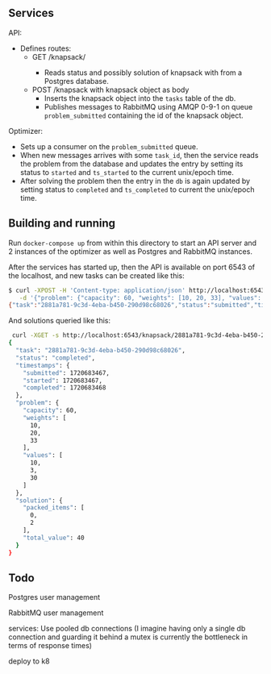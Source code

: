 ## Services

API:

- Defines routes:
  * GET /knapsack/<id>
    + Reads status and possibly solution of knapsack with <id> from
      a Postgres database.
  * POST /knapsack with knapsack object as body
    + Inserts the knapsack object into the `tasks` table of the db.
    + Publishes messages to RabbitMQ using AMQP 0-9-1 on queue
      `problem_submitted` containing the id of the knapsack object.

Optimizer:

- Sets up a consumer on the `problem_submitted` queue.
- When new messages arrives with some `task_id`, then the service
  reads the problem from the database and updates the entry by setting
  its status to `started` and `ts_started` to the current unix/epoch
  time.
- After solving the problem then the entry in the `db` is again
  updated by setting status to `completed` and `ts_completed` to
  current the unix/epoch time.

## Building and running

Run `docker-compose up` from within this directory to start an API
server and 2 instances of the optimizer as well as Postgres and
RabbitMQ instances.

After the services has started up, then the API is available on port
6543 of the localhost, and new tasks can be created like this:

```bash
$ curl -XPOST -H 'Content-type: application/json' http://localhost:6543/knapsack \
   -d '{"problem": {"capacity": 60, "weights": [10, 20, 33], "values": [10, 3, 30]}}'
{"task":"2881a781-9c3d-4eba-b450-290d98c68026","status":"submitted","timestamps":{"submitted":1720683467,"started":null,"completed":null},"problem":{"capacity":60,"weights":[10,20,33],"values":[10,3,30]},"solution":{}}%
```

And solutions queried like this:

```bash
 curl -XGET -s http://localhost:6543/knapsack/2881a781-9c3d-4eba-b450-290d98c68026 | jq .
{
  "task": "2881a781-9c3d-4eba-b450-290d98c68026",
  "status": "completed",
  "timestamps": {
    "submitted": 1720683467,
    "started": 1720683467,
    "completed": 1720683468
  },
  "problem": {
    "capacity": 60,
    "weights": [
      10,
      20,
      33
    ],
    "values": [
      10,
      3,
      30
    ]
  },
  "solution": {
    "packed_items": [
      0,
      2
    ],
    "total_value": 40
  }
}
```

## Todo

Postgres user management

RabbitMQ user management

services: Use pooled db connections (I imagine having only
a single db connection and guarding it behind a mutex is
currently the bottleneck in terms of response times)

deploy to k8
